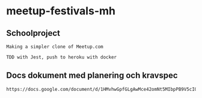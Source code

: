 # meetup-festivals-mh

## Schoolproject

```
Making a simpler clone of Meetup.com

TDD with Jest, push to heroku with docker
```

## Docs dokument med planering och kravspec

```
https://docs.google.com/document/d/1HMvhwGpfGLgAwMce42omNt5MIbpPB9V5cIQiBKJMmZk/edit
```
